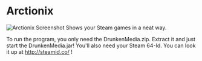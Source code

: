 # Arctionix
![Arctionix Screenshot](http://i.imgur.com/14ZSKvy.png)
Shows your Steam games in a neat way.

To run the program, you only need the DrunkenMedia.zip. Extract it and just start the DrunkenMedia.jar!
You'll also need your Steam 64-Id. You can look it up at http://steamid.co/ !

